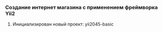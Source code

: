 ### Создание интернет магазина с применением фреймворка Yii2

1.  Инициализирован новый проект: yii2045-basic